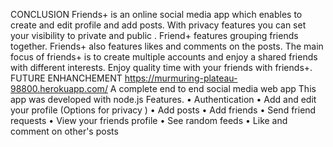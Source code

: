 CONCLUSION
Friends+ is an online social media app which enables to create and edit profile and add posts. With privacy features you can set your visibility to private and public . Friend+ features grouping friends together. Friends+ also features likes and comments on the posts. The main focus of friends+ is to create multiple accounts and enjoy a shared friends with different interests. Enjoy quality time with your friends with friends+.
FUTURE ENHANCHEMENT
https://murmuring-plateau-98800.herokuapp.com/
A complete end to end social media web app
This app was developed with node.js
Features.
•	Authentication
•	Add and edit your profile (Options for privacy )
•	Add posts
•	Add friends
•	Send friend requests
•	View your friends profile
•	See random feeds
•	Like and comment on other's posts
